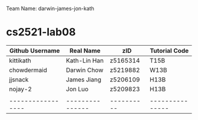 Team Name: darwin-james-jon-kath

# cs2521-lab08

| Github Username |  Real Name    |   zID    | Tutorial Code |
| --------------- | ------------- | -------- | ------------- |
|     kittikath   | Kath-Lin Han  | z5165314 |    T15B       |
|    chowdermaid  | Darwin Chow   | z5219882 |    W13B       |
|     jjsnack     | James Jiang   | z5206109 |    H13B       |
|     nojay-2     | Jon Luo       | z5209823 |    H13B       |
|                 |               |          |               |
|-----------------|---------------|----------|---------------|
